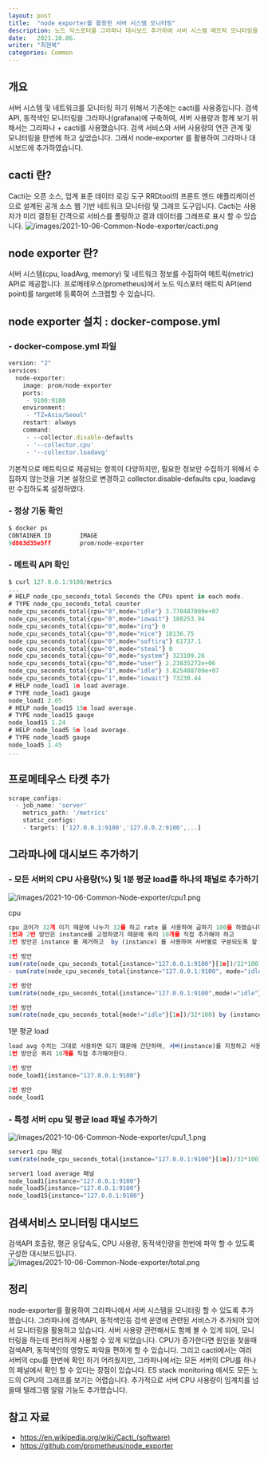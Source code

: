 ```yaml
---
layout: post
title:  "node exporter를 활용한 서버 시스템 모니터링"
description: 노드 익스포터를 그라파나 대시보드 추가하여 서버 시스템 메트릭 모니터링을 추가하였습니다.
date:   2021.10.06.
writer: "최현복"
categories: Common
---
```


## 개요
서버 시스템 및 네트워크를 모니터링 하기 위해서 기존에는 cacti를 사용중입니다.
검색API, 동적색인 모니터링을 그라파나(grafana)에 구축하여, 서버 사용량과 함께 보기 위해서는 그라파나 + cacti를 사용했습니다.
검색 서비스와 서버 사용량의 연관 관계 및 모니터링을 한번에 하고 싶었습니다.
그래서 node-exporter 를 활용하여 그라파나 대시보드에 추가하였습니다.

## cacti 란?
Cacti는 오픈 소스, 업계 표준 데이터 로깅 도구 RRDtool의 프론트 엔드 애플리케이션으로 설계된 공개 소스 웹 기반 네트워크 모니터링 및 그래프 도구입니다. 
Cacti는 사용자가 미리 결정된 간격으로 서비스를 폴링하고 결과 데이터를 그래프로 표시 할 수 있습니다.
![/images/2021-10-06-Common-Node-exporter/cacti.png](/images/2021-10-06-Common-Node-exporter/cacti.png)

## node exporter 란?
서버 시스템(cpu, loadAvg, memory) 및 네트워크 정보를 수집하여 메트릭(metric) API로 제공합니다. 
프로메테우스(prometheus)에서 노드 익스포터 매트릭 API(end point)를 target에 등록하여 스크랩할 수 있습니다. 

## node exporter 설치 : docker-compose.yml
### - docker-compose.yml 파일
```jsx
version: "2"
services:
  node-exporter:
    image: prom/node-exporter
    ports:
     - 9100:9100
    environment:
     - "TZ=Asia/Seoul"
    restart: always
    command:
     - --collector.disable-defaults
     - '--collector.cpu'
     - '--collector.loadavg'
```
기본적으로 메트릭으로 제공되는 항목이 다양하지만, 필요한 정보만 수집하기 위해서 
수집하지 않는것을 기본 설정으로 변경하고 collector.disable-defaults
cpu, loadavg만 수집하도록 설정하였다.

### - 정상 기동 확인
```jsx
$ docker ps
CONTAINER ID        IMAGE                                                 COMMAND                   CREATED             STATUS              PORTS                    NAMES
9d863d35e5ff        prom/node-exporter                                    "/bin/node_exporter …"    8 days ago          Up 8 days           0.0.0.0:9100->9100/tcp   node-exporter_node-exporter_1
```

### - 메트릭 API 확인
```jsx
$ curl 127.0.0.1:9100/metrics
...
# HELP node_cpu_seconds_total Seconds the CPUs spent in each mode.
# TYPE node_cpu_seconds_total counter
node_cpu_seconds_total{cpu="0",mode="idle"} 3.770487009e+07
node_cpu_seconds_total{cpu="0",mode="iowait"} 188253.94
node_cpu_seconds_total{cpu="0",mode="irq"} 0
node_cpu_seconds_total{cpu="0",mode="nice"} 18136.75
node_cpu_seconds_total{cpu="0",mode="softirq"} 61737.1
node_cpu_seconds_total{cpu="0",mode="steal"} 0
node_cpu_seconds_total{cpu="0",mode="system"} 323109.26
node_cpu_seconds_total{cpu="0",mode="user"} 2.23835272e+06
node_cpu_seconds_total{cpu="1",mode="idle"} 3.825488709e+07
node_cpu_seconds_total{cpu="1",mode="iowait"} 73230.44
# HELP node_load1 1m load average.
# TYPE node_load1 gauge
node_load1 2.05
# HELP node_load15 15m load average.
# TYPE node_load15 gauge
node_load15 1.24
# HELP node_load5 5m load average.
# TYPE node_load5 gauge
node_load5 1.45
...
```

## 프로메테우스 타켓 추가
```jsx
scrape_configs:
  - job_name: 'server'
    metrics_path: '/metrics'
    static_configs:
    - targets: ['127.0.0.1:9100','127.0.0.2:9100',...]
```

## 그라파나에 대시보드 추가하기

### - 모든 서버의 CPU 사용량(%) 및 1분 평균 load를 하나의 패널로 추가하기
![/images/2021-10-06-Common-Node-exporter/cpu1.png](/images/2021-10-06-Common-Node-exporter/cpu1.png)

cpu
```jsx
cpu 코어가 32개 이기 때문에 나누기 32를 하고 rate 를 사용하여 곱하기 100을 하였습니다. 
1번과 2번 방안은 instance를 고정하였기 때문에 쿼리 10개를 직접 추가해야 하고
3번 방안은 instance 를 제거하고  by (instance) 를 사용하여 서버별로 구분되도록 할 수 있습니다.

1번 방안
sum(rate(node_cpu_seconds_total{instance="127.0.0.1:9100"}[1m])/32*100)
- sum(rate(node_cpu_seconds_total{instance="127.0.0.1:9100", mode="idle"}[1m])/32*100)

2번 방안
sum(rate(node_cpu_seconds_total{instance="127.0.0.1:9100",mode!="idle"}[1m])/32*100)

3번 방안
sum(rate(node_cpu_seconds_total{mode!="idle"}[1m])/32*100) by (instance)
```

1분 평균 load
```jsx
load avg 수치는 그대로 사용하면 되기 떄문에 간단하며, 서버(instance)를 지정하고 사용하거나 지정하지 않고 사용하면 된다.
1번 방안은 쿼리 10개를 직접 추가해야한다.

1번 방안
node_load1{instance="127.0.0.1:9100"}

2번 방안
node_load1
```

### - 특정 서버 cpu 및 평균 load 패널 추가하기
![/images/2021-10-06-Common-Node-exporter/cpu1_1.png](/images/2021-10-06-Common-Node-exporter/cpu1_1.png)
```jsx
server1 cpu 패널
sum(rate(node_cpu_seconds_total{instance="127.0.0.1:9100"}[1m])/32*100) by (mode)

server1 load average 패널
node_load1{instance="127.0.0.1:9100"}
node_load5{instance="127.0.0.1:9100"}
node_load15{instance="127.0.0.1:9100"}
```

## 검색서비스 모니터링 대시보드
검색API 호출량, 평균 응답속도, CPU 사용량, 동적색인량을 한번에 파악 할 수 있도록 구성한 대시보드입니다.
![/images/2021-10-06-Common-Node-exporter/total.png](/images/2021-10-06-Common-Node-exporter/total.png)

## 정리
node-exporter를 활용하여 그라파나에서 서버 시스템을 모니터링 할 수 있도록 추가했습니다.
그라파나에 검색API, 동적색인등 검색 운영에 관련된 서비스가 추가되어 있어서 모니터링을 활용하고 있습니다.
서버 사용량 관련해서도 함께 볼 수 있게 되어, 모니터링을 하는데 편리하게 사용할 수 있게 되었습니다.
CPU가 증가한다면 원인을 찾을때 검색API, 동적색인의 영향도 파악을 편하게 할 수 있습니다.
그리고 cacti에서는 여러 서버의 cpu를 한번에 확인 하기 어려웠지만, 그라파나에서는 모든 서버의 CPU를 하나의 패널에서 확인 할 수 있다는 장점이 있습니다. ES stack monitoring 에서도 모든 노드의 CPU의 그래프를 보기는 어렵습니다.
추가적으로 서버 CPU 사용량이 임계치를 넘을때 텔레그램 알람 기능도 추가했습니다.

## 참고 자료
 - https://en.wikipedia.org/wiki/Cacti_(software)
 - https://github.com/prometheus/node_exporter